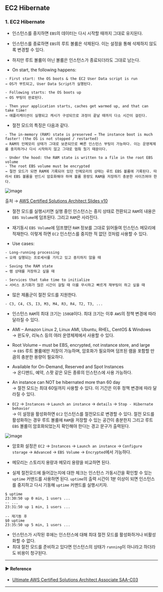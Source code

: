 ## EC2 Hibernate
### 1. EC2 Hibernate
- 인스턴스를 중지하면 `EBS`의 데이터는 다시 시작할 때까지 그대로 유지된다.
- 인스턴스를 종료하면 `EBS`의 루트 볼륨은 삭제된다. 이는 설정을 통해 삭제하지 않도록 변경할 수 있다.
- 하지만 루트 볼륨이 아닌 볼륨은 인스턴스가 종료되더라도 그대로 남는다.

- On start, the following happens:
~~~
- First start: the OS boots & the EC2 User Data script is run
→ OS가 부트되고, User Data Script가 실행된다.

- Following starts: the OS boots up
→ OS 부팅이 완료된다.

- Then your application starts, caches get warmed up, and that can take time!
→ 애플리케이션이 실행되고 캐시가 구성되므로 과정이 끝날 때까지 다소 시간이 걸린다.
~~~

- 절전 모드의 특징은 다음과 같다.
~~~
- The in-memory (RAM) state is preserved → The instance boot is much faster! (the OS is not stopped / restarted)
→ RAM의 인메모리 상태가 그대로 보존되므로 빠른 인스턴스 부팅이 가능하다. 이는 운영체제를 중지하거나 다시 시작하지 않고 그대로 멈춰 뒀기 때문이다.
 
- Under the hood: the RAM state is written to a file in the root EBS volume
- The root EBS volume must be encrypted
→ 절전 모드가 되면 RAM에 기록되어 있던 인메모리의 상태는 루트 EBS 볼륨에 기록된다. 따라서 EBS 볼륨을 반드시 암호화해야 하며 볼륨 용량도 RAM을 저장하기 충분한 사이즈여야 한다. 
~~~

![image](https://user-images.githubusercontent.com/97398071/232237746-e7ed2d35-8c0d-45ce-8226-d2f2965eabfe.png)

출처 → [AWS Certified Solutions Architect Slides v10](https://courses.datacumulus.com/downloads/certified-solutions-architect-pn9/)

- 절전 모드를 실행시키면 실행 중인 인스턴스는 중지 상태로 전환되고 `RAM`의 내용은 `EBS Volume`에 덤프된다. 그리고 `RAM`은 사라진다.
- 재기동시 `EBS Volume`에 덤프했던 `RAM` 정보를 그대로 읽어들여 인스턴스 메모리에 적재한다. 이렇게 하면 `EC2` 인스턴스를 중지한 적 없던 것처럼 사용할 수 있다.

- Use cases:
~~~
- Long-running processing
→ 오래 실행되는 프로세서를 가지고 있고 중지하지 않을 때

- Saving the RAM state
→ 램 상태를 저장하고 싶을 때

- Services that take time to initialize
→ 서비스 초기화가 많은 시간이 걸릴 때 이를 무시하고 빠르게 재부팅이 하고 싶을 때 
~~~

- 많은 제품군이 절전 모드를 지원한다.
~~~
- C3, C4, C5, I3, M3, M4, R3, R4, T2, T3, ...
~~~

- 인스턴스 `RAM`의 최대 크기는 `150GB`이다. 최대 크기는 이후 `AWS`의 정책 변경에 따라 달라질 수 있다.

- AMI – Amazon Linux 2, Linux AMI, Ubuntu, RHEL, CentOS & Windows  
→ 윈도우, 리눅스 등의 여러 운영체제에서 사용할 수 있다.

- Root Volume – must be EBS, encrypted, not instance store, and large  
→ `EBS` 루트 볼륨에만 저장이 가능하며, 암호화가 필요하며 덤프된 램을 포함할 만큼의 충분한 용량이 필요하다.

- Available for On-Demand, Reserved and Spot Instances  
→ 온디맨드, 예약, 스팟 같은 모든 종류의 인스턴스에 사용 가능하다.

- An instance can NOT be hibernated more than 60 day  
→ 절전 모드는 최대 60일까지 사용할 수 있다. 이 기간은 이후 정책 변경에 따라 달라질 수 있다.

- `EC2` → `Instances` → `Launch an instance` → `details` → `Stop - Hibernate behavior`  
→ 이 설정을 활성화하면 `EC2` 인스턴스를 절전모드로 변경할 수 있다. 절전 모드를 활성화하는 경우 루트 볼륨에 `RAM`을 저장할 수 있는 공간이 충분한지 그리고 루트 `EBS` 볼륨이 암호화되었는지 확인해야 한다는 경고 문구가 출력된다.

![image](https://user-images.githubusercontent.com/97398071/232238334-13d347ff-42e0-4363-ac08-57aca50fe81a.png)

- 암호화 설정은 `EC2` → `Instances` → `Launch an instance` → `Configure storage` → `Advanced` → `EBS Volume` → `Encrypted`에서 가능하다. 
- 메모리는 스토리지 용량과 메모리 용량을 비교하면 된다.

- 실제 절전모드에 들어갔는지에 대한 체크는 인스턴스 가동시간을 확인할 수 있는 `uptime` 커맨드를 사용하면 된다. `uptime`의 출력 시간이 1분 이상이 되면 인스턴스를 중지하고 다시 기동해 `uptime` 커맨드를 실행시키자.
~~~ shell script
$ uptime
23:30:50 up 0 min, 1 users ...
-- ...
23:31:50 up 1 min, 1 users ...

-- 재기동 후
$0 uptime
23:35:50 up 5 min, 1 users ...
~~~

- 인스턴스가 시작된 후에는 인스턴스에 대해 최대 절전 모드를 활성화하거나 비활성화할 수 없다.
- 최대 절전 모드를 준비하고 있다면 인스턴스의 상태가 `running`이 아니라고 하더라도 비용이 청구된다.

---
#### ▶ Reference
- [Ultimate AWS Certified Solutions Architect Associate SAA-C03](https://www.udemy.com/course/aws-certified-solutions-architect-associate-saa-c03/)
---